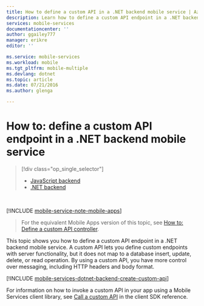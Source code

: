 ```yaml
---
title: How to define a custom API in a .NET backend mobile service | Azure Mobile Services
description: Learn how to define a custom API endpoint in a .NET backend mobile service.
services: mobile-services
documentationcenter: ''
author: ggailey777
manager: erikre
editor: ''

ms.service: mobile-services
ms.workload: mobile
ms.tgt_pltfrm: mobile-multiple
ms.devlang: dotnet
ms.topic: article
ms.date: 07/21/2016
ms.author: glenga

---
```

# How to: define a custom API endpoint in a .NET backend mobile service
> [!div class="op_single_selector"]
> * [JavaScript backend](mobile-services-javascript-backend-define-custom-api.md)
> * [.NET backend](mobile-services-dotnet-backend-define-custom-api.md)
> 
> 

&nbsp;

[!INCLUDE [mobile-service-note-mobile-apps](../../includes/mobile-services-note-mobile-apps.md)]

> For the equivalent Mobile Apps version of this topic, see [How to: Define a custom API controller](../app-service-mobile/app-service-mobile-dotnet-backend-how-to-use-server-sdk.md#how-to-define-a-custom-api-controller).
> 
> 

This topic shows you how to define a custom API endpoint in a .NET backend mobile service. A custom API lets you define custom endpoints with server functionality, but it does not map to a database insert, update, delete, or read operation. By using a custom API, you have more control over messaging, including HTTP headers and body format.

[!INCLUDE [mobile-services-dotnet-backend-create-custom-api](../../includes/mobile-services-dotnet-backend-create-custom-api.md)]

For information on how to invoke a custom API in your app using a Mobile Services client library, see [Call a custom API](mobile-services-windows-dotnet-how-to-use-client-library.md#custom-api) in the client SDK reference.

<!-- Anchors. -->

<!-- Images. -->

<!-- URLs. -->

